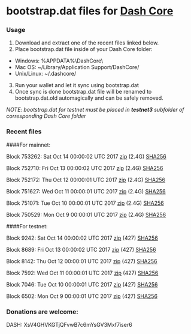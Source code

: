# bootstrap.dat files for [Dash Core](https://www.dash.org)

### Usage

1. Download and extract one of the recent files linked below.
2. Place bootstrap.dat file inside of your Dash Core folder:
 - Windows: %APPDATA%\DashCore\
 - Mac OS: ~/Library/Application Support/DashCore/
 - Unix/Linux: ~/.dashcore/
3. Run your wallet and let it sync using bootstrap.dat
4. Once sync is done bootstrap.dat file will be renamed to bootstrap.dat.old automagically and can be safely removed.

_NOTE: bootstrap.dat for testnet must be placed in **testnet3** subfolder of corresponding Dash Core folder_

### Recent files

####For mainnet:

Block 753262: Sat Oct 14 00:00:02 UTC 2017 [zip](https://transfer.sh/JmGSv/bootstrap.dat.20171014.zip) (2.4G) [SHA256](https://transfer.sh/D74hz/sha256.txt)

Block 752710: Fri Oct 13 00:00:02 UTC 2017 [zip](https://transfer.sh/ZwwkK/bootstrap.dat.20171013.zip) (2.4G) [SHA256](https://transfer.sh/6Also/sha256.txt)

Block 752172: Thu Oct 12 00:00:01 UTC 2017 [zip]() (2.4G) [SHA256]()

Block 751627: Wed Oct 11 00:00:01 UTC 2017 [zip](https://transfer.sh/g66MO/bootstrap.dat.20171011.zip) (2.4G) [SHA256](https://transfer.sh/wEYGH/sha256.txt)

Block 751071: Tue Oct 10 00:00:01 UTC 2017 [zip](https://transfer.sh/meFSI/bootstrap.dat.20171010.zip) (2.4G) [SHA256](https://transfer.sh/10Lb2u/sha256.txt)

Block 750529: Mon Oct  9 00:00:01 UTC 2017 [zip](https://transfer.sh/159HrL/bootstrap.dat.20171009.zip) (2.4G) [SHA256](https://transfer.sh/12J3ud/sha256.txt)

####For testnet:

Block 9242: Sat Oct 14 00:00:02 UTC 2017 [zip](https://transfer.sh/DQnxk/bootstrap.dat.20171014.zip) (427) [SHA256](https://transfer.sh/wnu9z/sha256.txt)

Block 8689: Fri Oct 13 00:00:02 UTC 2017 [zip](https://transfer.sh/14brWY/bootstrap.dat.20171013.zip) (427) [SHA256](https://transfer.sh/L2c07/sha256.txt)

Block 8142: Thu Oct 12 00:00:01 UTC 2017 [zip]() (427) [SHA256]()

Block 7592: Wed Oct 11 00:00:01 UTC 2017 [zip](https://transfer.sh/HUD7c/bootstrap.dat.20171011.zip) (427) [SHA256](https://transfer.sh/w7yds/sha256.txt)

Block 7046: Tue Oct 10 00:00:01 UTC 2017 [zip](https://transfer.sh/3tKfN/bootstrap.dat.20171010.zip) (427) [SHA256](https://transfer.sh/ydFlT/sha256.txt)

Block 6502: Mon Oct  9 00:00:01 UTC 2017 [zip](https://transfer.sh/E2Xwa/bootstrap.dat.20171009.zip) (427) [SHA256](https://transfer.sh/3LiOH/sha256.txt)

### Donations are welcome:

DASH: XsV4GHVKGTjQFvwB7c6mYsGV3Mxf7iser6
